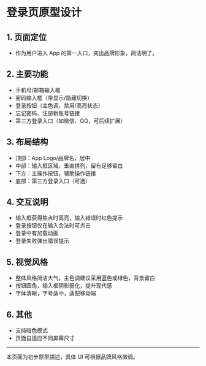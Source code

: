 # 登录页原型设计

## 1. 页面定位
- 作为用户进入 App 的第一入口，突出品牌形象，简洁明了。

## 2. 主要功能
- 手机号/邮箱输入框
- 密码输入框（带显示/隐藏切换）
- 登录按钮（主色调，禁用/高亮状态）
- 忘记密码、注册新账号链接
- 第三方登录入口（如微信、QQ，可后续扩展）

## 3. 布局结构
- 顶部：App Logo/品牌名，居中
- 中部：输入框区域，垂直排列，留有足够留白
- 下方：主操作按钮，辅助操作链接
- 底部：第三方登录入口（可选）

## 4. 交互说明
- 输入框获得焦点时高亮，输入错误时红色提示
- 登录按钮仅在输入合法时可点击
- 登录中有加载动画
- 登录失败弹出错误提示

## 5. 视觉风格
- 整体风格简洁大气，主色调建议采用蓝色或绿色，背景留白
- 按钮圆角，输入框阴影弱化，提升现代感
- 字体清晰，字号适中，适配移动端

## 6. 其他
- 支持暗色模式
- 页面自适应不同屏幕尺寸

---
本页面为初步原型描述，具体 UI 可根据品牌风格微调。